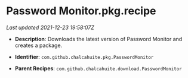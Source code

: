 # Password Monitor.pkg.recipe

_Last updated 2021-12-23 19:58:07Z_

- **Description**: Downloads the latest version of Password Monitor and creates a package.

- **Identifier**: `com.github.chalcahuite.pkg.PasswordMonitor`

- **Parent Recipes**: `com.github.chalcahuite.download.PasswordMonitor`